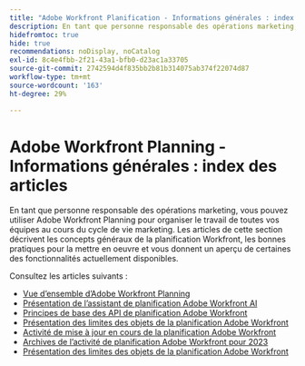 ```yaml
---
title: "Adobe Workfront Planification - Informations générales : index de l’article"
description: En tant que personne responsable des opérations marketing, vous pouvez utiliser Adobe Workfront Planning pour organiser le travail de toutes vos équipes au cours du cycle de vie marketing. Les articles de cette section décrivent les concepts généraux de la planification Workfront, les bonnes pratiques pour la mettre en oeuvre et vous donnent un aperçu de certaines des fonctionnalités actuellement disponibles.
hidefromtoc: true
hide: true
recommendations: noDisplay, noCatalog
exl-id: 8c4e4fbb-2f21-43a1-bfb0-d23ac1a33705
source-git-commit: 2742594d4f835bb2b81b314075ab374f22074d87
workflow-type: tm+mt
source-wordcount: '163'
ht-degree: 29%

---
```


# Adobe Workfront Planning - Informations générales : index des articles

En tant que personne responsable des opérations marketing, vous pouvez utiliser Adobe Workfront Planning pour organiser le travail de toutes vos équipes au cours du cycle de vie marketing. Les articles de cette section décrivent les concepts généraux de la planification Workfront, les bonnes pratiques pour la mettre en oeuvre et vous donnent un aperçu de certaines des fonctionnalités actuellement disponibles.

Consultez les articles suivants :

* [Vue d’ensemble d’Adobe Workfront Planning](/help/quicksilver/planning/general/planning-overview.md)
* [Présentation de l’assistant de planification Adobe Workfront AI](/help/quicksilver/planning/general/planning-ai-assistant-overview.md)
* [Principes de base des API de planification Adobe Workfront](/help/quicksilver/planning/general/planning-api-basics.md)
* [Présentation des limites des objets de la planification Adobe Workfront](/help/quicksilver/planning/general/limitations-overview.md)
* [Activité de mise à jour en cours de la planification Adobe Workfront](/help/quicksilver/planning/general/release-activity.md)
* [Archives de l’activité de planification Adobe Workfront pour 2023](/help/quicksilver/planning/general/release-activity-archives-2023.md)
* [Présentation des limites des objets de la planification Adobe Workfront](/help/quicksilver/planning/general/limitations-overview.md)



